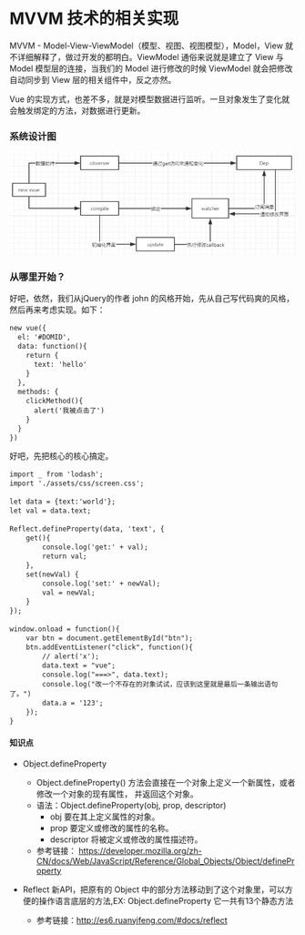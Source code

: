 # MVVM 技术的相关实现

MVVM - Model-View-ViewModel（模型、视图、视图模型），Model，View 就不详细解释了，做过开发的都明白。ViewModel 通俗来说就是建立了 View 与 Model 模型层的连接，当我们的 Model 进行修改的时候 ViewModel 就会把修改自动同步到 View 层的相关组件中，反之亦然。


Vue 的实现方式，也差不多，就是对模型数据进行监听。一旦对象发生了变化就会触发绑定的方法，对数据进行更新。

### 系统设计图
![avatar](/imgs/mvvm_img.png)

### 从哪里开始？
好吧，依然，我们从jQuery的作者 john 的风格开始，先从自己写代码爽的风格，然后再来考虑实现。如下：
```
new vue({
  el: '#DOMID',
  data: function(){
    return {
      text: 'hello'
    }
  },
  methods: {
    clickMethod(){
      alert('我被点击了')
    }
  }
})
```
好吧，先把核心的核心搞定。
```
import _ from 'lodash';
import './assets/css/screen.css';

let data = {text:'world'};
let val = data.text;

Reflect.defineProperty(data, 'text', {
    get(){
        console.log('get:' + val);
        return val;
    },
    set(newVal) {
        console.log('set:' + newVal);
        val = newVal;
    }
});

window.onload = function(){
    var btn = document.getElementById("btn");
    btn.addEventListener("click", function(){
        // alert('x');
        data.text = "vue";
        console.log("===>", data.text);
        console.log("改一个不存在的对象试试，应该到这里就是最后一条输出语句了。")
        data.a = '123';
    });
}
```

#### 知识点
- Object.defineProperty
  - Object.defineProperty() 方法会直接在一个对象上定义一个新属性，或者修改一个对象的现有属性， 并返回这个对象。
  - 语法：Object.defineProperty(obj, prop, descriptor)
    - obj         要在其上定义属性的对象。
    - prop        要定义或修改的属性的名称。
    - descriptor  将被定义或修改的属性描述符。
  - 参考链接： https://developer.mozilla.org/zh-CN/docs/Web/JavaScript/Reference/Global_Objects/Object/defineProperty
  
- Reflect 新API，把原有的 Object 中的部分方法移动到了这个对象里，可以方便的操作语言底层的方法,EX: Object.defineProperty 它一共有13个静态方法
  - 参考链接：http://es6.ruanyifeng.com/#docs/reflect
